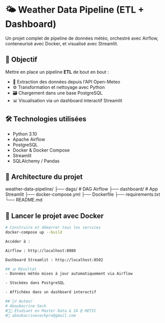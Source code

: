 # 🌤️ Weather Data Pipeline (ETL + Dashboard)

Un projet complet de pipeline de données météo, orchestré avec Airflow, conteneurisé avec Docker, et visualisé avec Streamlit.

## 🚀 Objectif

Mettre en place un pipeline **ETL** de bout en bout :
- 🔄 Extraction des données depuis l'API Open-Meteo
- ⚙️ Transformation et nettoyage avec Python
- 🗃️ Chargement dans une base PostgreSQL
- 📊 Visualisation via un dashboard interactif Streamlit

## 🛠️ Technologies utilisées

- Python 3.10
- Apache Airflow
- PostgreSQL
- Docker & Docker Compose
- Streamlit
- SQLAlchemy / Pandas

## 📁 Architecture du projet

weather-data-pipeline/ ├── dags/ # DAG Airflow ├── dashboard/ # App Streamlit ├── docker-compose.yml ├── Dockerfile ├── requirements.txt └── README.md


## 🐳 Lancer le projet avec Docker

```bash
# Construire et démarrer tous les services
docker-compose up --build

Accéder à :

Airflow : http://localhost:8080

Dashboard Streamlit : http://localhost:8502

## 📊 Résultat
- Données météo mises à jour automatiquement via Airflow

- Stockées dans PostgreSQL

- Affichées dans un dashboard interactif

## 🙋‍♂️ Auteur
# Aboubacrine Seck
#👨‍💻 Étudiant en Master Data & IA @ HETIC
#📧 aboubacrineseckpro@gmail.com

